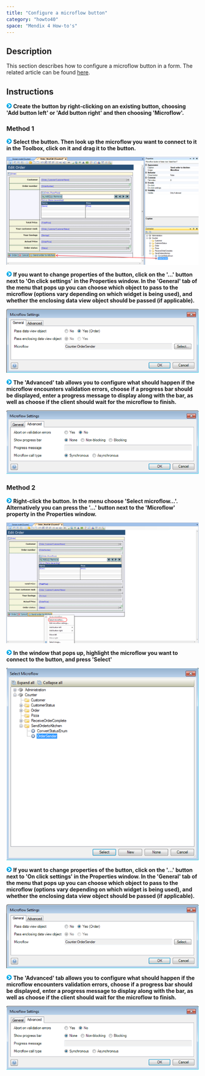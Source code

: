 ```yaml
---
title: "Configure a microflow button"
category: "howto40"
space: "Mendix 4 How-to's"
---
```

## Description

This section describes how to configure a microflow button in a form. The related article can be found [here](https://world.mendix.com/pages/releaseview.action?pageId=9699535).

## Instructions

![](attachments/819203/917932.png) **Create the button by right-clicking on an existing button, choosing 'Add button left' or 'Add button right' and then choosing 'Microflow'.**

### Method 1

![](attachments/819203/917932.png) **Select the button. Then look up the microflow you want to connect to it in the Toolbox, click on it and drag it to the button.**

![](attachments/2621497/2752754.png)

![](attachments/819203/917932.png) **If you want to change properties of the button, click on the '...' button next to 'On click settings' in the Properties window. In the 'General' tab of the menu that pops up you can choose which object to pass to the microflow (options vary depending on which widget is being used), and whether the enclosing data view object should be passed (if applicable).**

![](attachments/2621497/2752753.png)

![](attachments/819203/917932.png) **The 'Advanced' tab allows you to configure what should happen if the microflow encounters validation errors, choose if a progress bar should be displayed, enter a progress message to display along with the bar, as well as choose if the client should wait for the microflow to finish.**

![](attachments/2621497/2752752.png)

### Method 2

![](attachments/819203/917932.png) **Right-click the button. In the menu choose 'Select microflow...'. Alternatively you can press the '...' button next to the 'Microflow' property in the Properties window.**

![](attachments/2621497/2752755.png)

![](attachments/819203/917932.png) **In the window that pops up, highlight the microflow you want to connect to the button, and press 'Select'**

![](attachments/2621497/2752756.png)

![](attachments/819203/917932.png) **If you want to change properties of the button, click on the '...' button next to 'On click settings' in the Properties window. In the 'General' tab of the menu that pops up you can choose which object to pass to the microflow (options vary depending on which widget is being used), and whether the enclosing data view object should be passed (if applicable).**

![](attachments/2621497/2752753.png)

![](attachments/819203/917932.png) **The 'Advanced' tab allows you to configure what should happen if the microflow encounters validation errors, choose if a progress bar should be displayed, enter a progress message to display along with the bar, as well as choose if the client should wait for the microflow to finish.**

![](attachments/2621497/2752752.png)

